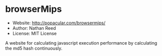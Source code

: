 browserMips
===========

* Website: http://popacular.com/browsermips/
* Author: Nathan Reed
* License: MIT License

A website for calculating javascript execution performance by calculating the md5 hash continuously.

